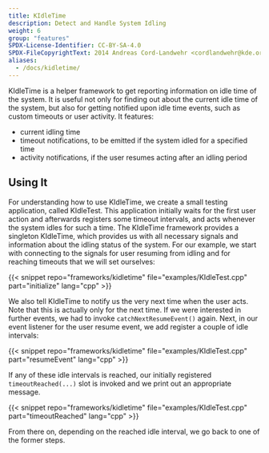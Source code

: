 ```yaml
---
title: KIdleTime
description: Detect and Handle System Idling
weight: 6
group: "features"
SPDX-License-Identifier: CC-BY-SA-4.0
SPDX-FileCopyrightText: 2014 Andreas Cord-Landwehr <cordlandwehr@kde.org>
aliases:
  - /docs/kidletime/
---
```


KIdleTime is a helper framework to get reporting information on idle time of the system. It is useful not only for finding out about the current idle time of the system, but also for getting
notified upon idle time events, such as custom timeouts or user activity. It features:

* current idling time
* timeout notifications, to be emitted if the system idled for a specified time
* activity notifications, if the user resumes acting after an idling period

## Using It

For understanding how to use KIdleTime, we create a small testing application, called KIdleTest. This application initially waits for the first user action and afterwards registers some timeout intervals, and acts whenever the system idles for such a time. The KIdleTime framework provides a singleton KIdleTime, which provides us with all necessary signals and information about the idling status of the system. For our example, we start with connecting to the signals for user resuming from idling and for reaching timeouts that we will set ourselves:

{{< snippet repo="frameworks/kidletime" file="examples/KIdleTest.cpp" part="initialize" lang="cpp" >}}

We also tell KIdleTime to notify us the very next time when the user acts. Note that this is actually only for the next time. If we were interested in further events, we had to invoke `catchNextResumeEvent()` again. Next, in our event listener for the user resume event, we add register a couple of idle intervals:

{{< snippet repo="frameworks/kidletime" file="examples/KIdleTest.cpp" part="resumeEvent" lang="cpp" >}}

If any of these idle intervals is reached, our initially registered `timeoutReached(...)` slot is invoked and we print out an appropriate message.

{{< snippet repo="frameworks/kidletime" file="examples/KIdleTest.cpp" part="timeoutReached" lang="cpp" >}}

From there on, depending on the reached idle interval, we go back to one of the former steps.


